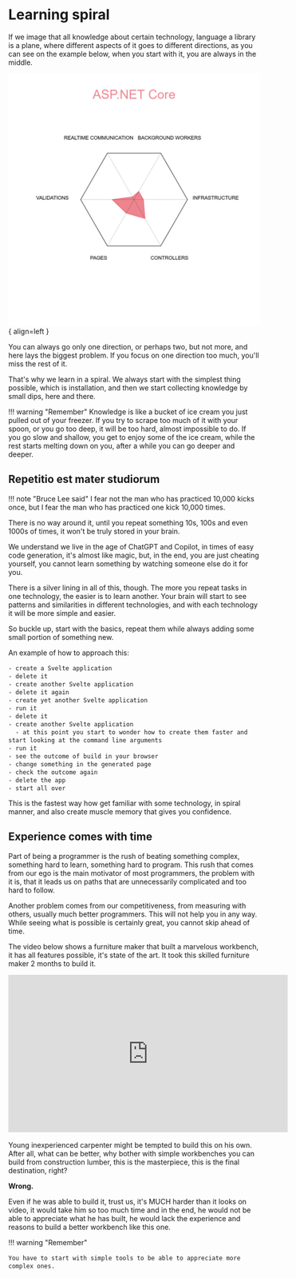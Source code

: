 # Learning spiral

If we image that all knowledge about certain technology, language a library is a plane, where different aspects of it goes to different directions, as you can see on the example below, when you start with it, you are always in the middle.

![ASP.NET Core - Example of your knowledge about it](../assets/images/aspnet_core_star_diagram.png){ align=left }

You can always go only one direction, or perhaps two, but not more, and here lays the biggest problem. If you focus on one direction too much, you'll miss the rest of it.

That's why we learn in a spiral. We always start with the simplest thing possible, which is installation, and then we start collecting knowledge by small dips, here and there.

!!! warning "Remember"
    Knowledge is like a bucket of ice cream you just pulled out of your freezer. If you try to scrape too much of it with your spoon, or you go too deep, it will be too hard, almost impossible to do. If you go slow and shallow, you get to enjoy some of the ice cream, while the rest starts melting down on you, after a while you can go deeper and deeper.

## Repetitio est mater studiorum

!!! note "Bruce Lee said" 
    I fear not the man who has practiced 10,000 kicks once, but I fear the man who has practiced one kick 10,000 times.

There is no way around it, until you repeat something 10s, 100s and even 1000s of times, it won't be truly stored in your brain.

We understand we live in the age of ChatGPT and Copilot, in times of easy code generation, it's almost like magic, but, in the end, you are just cheating yourself, you cannot learn something by watching someone else do it for you.

There is a silver lining in all of this, though. The more you repeat tasks in one technology, the easier is to learn another. Your brain will start to see patterns and similarities in different technologies, and with each technology it will be more simple and easier.

So buckle up, start with the basics, repeat them while always adding some small portion of something new.

An example of how to approach this:

    - create a Svelte application
    - delete it
    - create another Svelte application
    - delete it again
    - create yet another Svelte application
    - run it
    - delete it
    - create another Svelte application
      - at this point you start to wonder how to create them faster and start looking at the command line arguments
    - run it
    - see the outcome of build in your browser
    - change something in the generated page
    - check the outcome again
    - delete the app
    - start all over


This is the fastest way how get familiar with some technology, in spiral manner, and also create muscle memory that gives you confidence.


## Experience comes with time

Part of being a programmer is the rush of beating something complex, something hard to learn, something hard to program. This rush that comes from our ego is the main motivator of most programmers, the problem with it is, that it leads us on paths that are unnecessarily complicated and too hard to follow.

Another problem comes from our competitiveness, from measuring with others, usually much better programmers. This will not help you in any way. While seeing what is possible is certainly great, you cannot skip ahead of time.


The video below shows a furniture maker that built a marvelous workbench, it has all features possible, it's state of the art. It took this skilled furniture maker 2 months to build it. 

<iframe width="560" height="315" src="https://www.youtube.com/embed/pvVrVdqA9OE?si=HVc9nPo98_LTJj9N" title="YouTube video player" frameborder="0" allow="accelerometer; autoplay; clipboard-write; encrypted-media; gyroscope; picture-in-picture; web-share" allowfullscreen></iframe>

Young inexperienced carpenter might be tempted to build this on his own. After all, what can be better, why bother with simple workbenches you can build from construction lumber, this is the masterpiece, this is the final destination, right? 

__Wrong.__

Even if he was able to build it, trust us, it's MUCH harder than it looks on video, it would take him so too much time and in the end, he would not be able to appreciate what he has built, he would lack the experience and reasons to build a better workbench like this one.


!!! warning "Remember"
    
    You have to start with simple tools to be able to appreciate more complex ones.